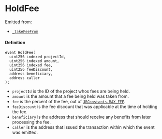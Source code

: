 # HoldFee

Emitted from:

* [`_takeFeeFrom`](/v4/deprecated/v2/contracts/or-payment-terminals/or-abstract/jbpayoutredemptionpaymentterminal/write/-_takefeefrom.md)

#### Definition

```
event HoldFee(
  uint256 indexed projectId,
  uint256 indexed amount,
  uint256 indexed fee,
  uint256 feeDiscount,
  address beneficiary,
  address caller
);
```

* `projectId` is the ID of the project whos fees are being held.
* `amount` is the amount that a fee being held was taken from.
* `fee` is the percent of the fee, out of [`JBConstants.MAX_FEE`](/v4/deprecated/v2/libraries/jbconstants.md).
* `feeDiscount` is the fee discount that was applicable at the time of holding the fee.
* `beneficiary` is the address that should receive any benefits from later processing the fee.
* `caller` is the address that issued the transaction within which the event was emitted.

